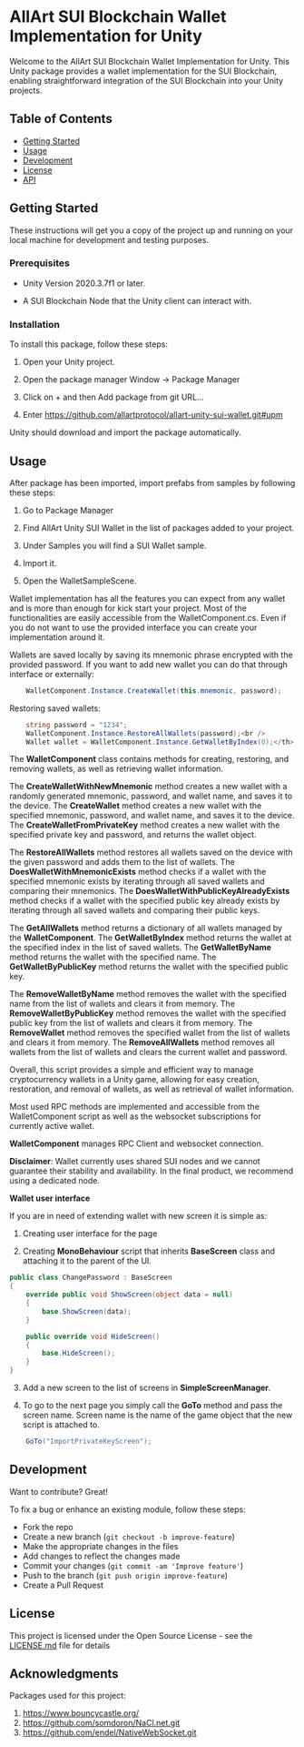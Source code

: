 # AllArt SUI Blockchain Wallet Implementation for Unity

Welcome to the AllArt SUI Blockchain Wallet Implementation for Unity.
This Unity package provides a wallet implementation for the SUI
Blockchain, enabling straightforward integration of the SUI Blockchain
into your Unity projects.


## Table of Contents

- [Getting Started](#getting-started)
- [Usage](#usage)
- [Development](#development)
- [License](#license)
- [API](LICENSE.md)

## Getting Started

These instructions will get you a copy of the project up and running on
your local machine for development and testing purposes.

### Prerequisites

-   Unity Version 2020.3.7f1 or later.

-   A SUI Blockchain Node that the Unity client can interact with.

### Installation

To install this package, follow these steps:

1.  Open your Unity project.

2.  Open the package manager Window -> Package Manager

3.  Click on + and then Add package from git URL...

4.  Enter https://github.com/allartprotocol/allart-unity-sui-wallet.git#upm

Unity should download and import the package automatically.

## Usage

After package has been imported, import prefabs from samples by
following these steps:

1.  Go to Package Manager

2.  Find AllArt Unity SUI Wallet in the list of packages added to your project.

3.  Under Samples you will find a SUI Wallet sample.

4.  Import it.

5.  Open the WalletSampleScene.

Wallet implementation has all the features you can expect from any
wallet and is more than enough for kick start your project. Most of the
functionalities are easily accessible from the WalletComponent.cs. Even
if you do not want to use the provided interface you can create your
implementation around it.

Wallets are saved locally by saving its mnemonic phrase encrypted with
the provided password. If you want to add new wallet you can do that
through interface or externally:

```c#
    WalletComponent.Instance.CreateWallet(this.mnemonic, password);
```

Restoring saved wallets:

```c#
    string password = "1234";
    WalletComponent.Instance.RestoreAllWallets(password);<br />
    Wallet wallet = WalletComponent.Instance.GetWalletByIndex(0);</th>
```

The **WalletComponent** class contains methods for creating, restoring,
and removing wallets, as well as retrieving wallet information.

The **CreateWalletWithNewMnemonic** method creates a new wallet with a
randomly generated mnemonic, password, and wallet name, and saves it to
the device. The **CreateWallet** method creates a new wallet with the
specified mnemonic, password, and wallet name, and saves it to the
device. The **CreateWalletFromPrivateKey** method creates a new wallet
with the specified private key and password, and returns the wallet
object.

The **RestoreAllWallets** method restores all wallets saved on the
device with the given password and adds them to the list of wallets. The
**DoesWalletWithMnemonicExists** method checks if a wallet with the
specified mnemonic exists by iterating through all saved wallets and
comparing their mnemonics. The **DoesWalletWithPublicKeyAlreadyExists**
method checks if a wallet with the specified public key already exists
by iterating through all saved wallets and comparing their public keys.

The **GetAllWallets** method returns a dictionary of all wallets managed
by the **WalletComponent**. The **GetWalletByIndex** method returns the
wallet at the specified index in the list of saved wallets. The
**GetWalletByName** method returns the wallet with the specified name.
The **GetWalletByPublicKey** method returns the wallet with the
specified public key.

The **RemoveWalletByName** method removes the wallet with the specified
name from the list of wallets and clears it from memory. The
**RemoveWalletByPublicKey** method removes the wallet with the specified
public key from the list of wallets and clears it from memory. The
**RemoveWallet** method removes the specified wallet from the list of
wallets and clears it from memory. The **RemoveAllWallets** method
removes all wallets from the list of wallets and clears the current
wallet and password.

Overall, this script provides a simple and efficient way to manage
cryptocurrency wallets in a Unity game, allowing for easy creation,
restoration, and removal of wallets, as well as retrieval of wallet
information.

Most used RPC methods are implemented and accessible from the
WalletComponent script as well as the websocket subscriptions for
currently active wallet.

**WalletComponent** manages RPC Client and websocket connection.

**Disclaimer**: Wallet currently uses shared SUI nodes and we cannot
guarantee their stability and availability. In the final product, we
recommend using a dedicated node.

**Wallet user interface**

If you are in need of extending wallet with new screen it is simple as:

1.  Creating user interface for the page

2.  Creating **MonoBehaviour** script that inherits **BaseScreen** class and attaching it to the parent of the UI.

```c#
public class ChangePassword : BaseScreen
{
    override public void ShowScreen(object data = null)
    {
        base.ShowScreen(data);
    }

    public override void HideScreen()
    {
        base.HideScreen();
    }
}
```

3.  Add a new screen to the list of screens in **SimpleScreenManager**.

4.  To go to the next page you simply call the **GoTo** method and pass the screen name. Screen name is the name of the game object that the new script is attached to.

```c#
    GoTo("ImportPrivateKeyScreen"); 
```

## Development

Want to contribute? Great!

To fix a bug or enhance an existing module, follow these steps:

- Fork the repo
- Create a new branch (`git checkout -b improve-feature`)
- Make the appropriate changes in the files
- Add changes to reflect the changes made
- Commit your changes (`git commit -am 'Improve feature'`)
- Push to the branch (`git push origin improve-feature`)
- Create a Pull Request

## License

This project is licensed under the Open Source License - see the [LICENSE.md](LICENSE.md) file for details

## Acknowledgments

Packages used for this project:
1. https://www.bouncycastle.org/
2. https://github.com/somdoron/NaCl.net.git
3. https://github.com/endel/NativeWebSocket.git

